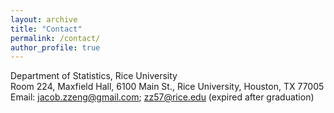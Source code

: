 ```yaml
---
layout: archive
title: "Contact"
permalink: /contact/
author_profile: true
---
```

Department of Statistics, Rice University<br>
Room 224, Maxfield Hall, 6100 Main St., Rice University, Houston, TX 77005<br>
Email: jacob.zzeng@gmail.com; zz57@rice.edu (expired after graduation)

